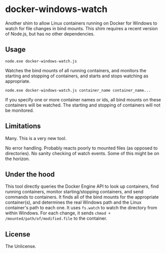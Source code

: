 # docker-windows-watch

Another shim to allow Linux containers running on Docker for Windows to watch for file changes in bind mounts. This shim requires a recent version of Node.js, but has no other dependencies.

## Usage

`node.exe docker-windows-watch.js`

Watches the bind mounts of all running containers, and monitors the starting and stopping of containers, and starts and stops watching as appropriate.

`node.exe docker-windows-watch.js container_name container_name...`

If you specify one or more container names or ids, all bind mounts on these containers will be watched. The starting and stopping of containers will not be monitored.

## Limitations

Many. This is a very new tool.

No error handling. Probably reacts poorly to mounted files (as opposed to directories). No sanity checking of watch events. Some of this might be on the horizon.

## Under the hood

This tool directly queries the Docker Engine API to look up containers, find running containers, monitor starting/stopping containers, and send commands to containers. It finds all of the bind mounts for the appropriate container(s), and determines the real Windows path and the Linux container's path to each one. It uses `fs.watch` to watch the directory from within Windows. For each change, it sends `chmod + /mounted/path/of/modified.file` to the container.

## License

The Unlicense.
